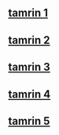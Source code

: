 ## [tamrin 1](https://github.com/iiTsAmir/special-mabaahes/blob/main/HelloWorld.ipynb)<br />
## [tamrin 2](https://github.com/iiTsAmir/special-mabaahes/blob/main/%D8%B1%D9%88%D8%B4%20%D8%B9%D9%84%D9%85%DB%8C.pdf)<br />
## [tamrin 3](https://github.com/iiTsAmir/special-mabaahes/blob/main/%D9%85%D8%AB%D8%A7%D9%84%20%D8%B1%D9%88%D8%B4%20%D9%87%D8%A7%DB%8C%20%D8%AD%D9%84%20%D9%85%D8%B3%D8%A6%D9%84%D9%87.PDF)<br />
## [tamrin 4](https://github.com/iiTsAmir/special-mabaahes/tree/main/Exercises%204)
## [tamrin 5](https://github.com/iiTsAmir/special-mabaahes/blob/main/exercise%205.ipynb)
